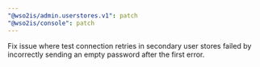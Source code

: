 ```yaml
---
"@wso2is/admin.userstores.v1": patch
"@wso2is/console": patch
---
```


Fix issue where test connection retries in secondary user stores failed by incorrectly sending an empty password after the first error.
